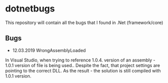# dotnetbugs
This repository will contain all the bugs that I found in .Net (framework/core)

## Bugs

* 12.03.2019 WrongAssemblyLoaded

In Visual Studio, when trying to reference 1.0.4. version of an assembly - 1.0.1 version of file is being used.. Despite the fact, that project settings are pointing to the correct DLL.
As the result - the solution is still compiled with 1.0.1 version.